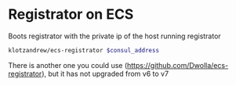 # Registrator on ECS

Boots registrator with the private ip of the host running registrator

```bash
klotzandrew/ecs-registrator $consul_address
```

There is another one you could use (https://github.com/Dwolla/ecs-registrator),
but it has not upgraded from v6 to v7
